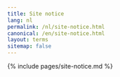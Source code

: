 ```yaml
---
title: Site notice
lang: nl
permalink: /nl/site-notice.html
canonical: /en/site-notice.html
layout: terms
sitemap: false
---
```


{% include pages/site-notice.md %}
